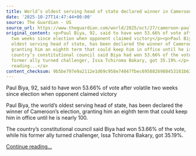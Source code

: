 ```yaml
---
title: World’s oldest serving head of state declared winner in Cameroon election
date: '2025-10-27T14:47:44+00:00'
source: The Guardian - US
source_url: https://www.theguardian.com/world/2025/oct/27/cameroon-paul-biya-oldest-serving-head-of-state-declared-winner-in-election
original_content: <p>Paul Biya, 92, said to have won 53.66% of vote after volatile
  two weeks since election when opponent claimed victory</p><p>Paul Biya, the world’s
  oldest serving head of state, has been declared the winner of Cameroon’s election,
  granting him an eighth term that could keep him in office until he is nearly 100.</p><p>The
  country’s constitutional council said Biya had won 53.66% of the vote, while his
  former ally turned challenger, Issa Tchiroma Bakary, got 35.19%.</p> <a href="https://www.theguardian.com/world/2025/oct/27/cameroon-paul-biya-oldest-serving-head-of-state-declared-winner-in-election">Continue
  reading...</a>
content_checksum: 9b5be797e9a2112e1d69c958e74047fbec6958826988453181b63d198ae14127
---
```


Paul Biya, 92, said to have won 53.66% of vote after volatile two weeks since election when opponent claimed victory

Paul Biya, the world’s oldest serving head of state, has been declared the winner of Cameroon’s election, granting him an eighth term that could keep him in office until he is nearly 100.

The country’s constitutional council said Biya had won 53.66% of the vote, while his former ally turned challenger, Issa Tchiroma Bakary, got 35.19%.

 [Continue reading...](https://www.theguardian.com/world/2025/oct/27/cameroon-paul-biya-oldest-serving-head-of-state-declared-winner-in-election)